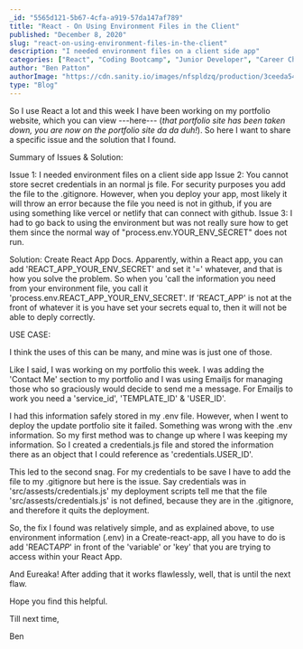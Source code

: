 ```yaml
---
_id: "5565d121-5b67-4cfa-a919-57da147af789"
title: "React - On Using Environment Files in the Client"
published: "December 8, 2020"
slug: "react-on-using-environment-files-in-the-client"
description: "I needed environment files on a client side app"
categories: ["React", "Coding Bootcamp", "Junior Developer", "Career Changer"]
author: "Ben Patton"
authorImage: "https://cdn.sanity.io/images/nfspldzq/production/3ceeda54221c7c0614ecc51f955c7be39a1da34e-512x512.jpg"
type: "Blog"
---
```


So I use React a lot and this week I have been working on my portfolio website, which you can view ---here--- (_that portfolio site has been taken down, you are now on the portfolio site da da duh!_). So here I want to share a specific issue and the solution that I found.

Summary of Issues & Solution:

Issue 1: I needed environment files on a client side app
Issue 2: You cannot store secret credentials in an normal js file. For security purposes you add the file to the .gitignore. However, when you deploy your app, most likely it will throw an error because the file you need is not in github, if you are using something like vercel or netlify that can connect with github.
Issue 3: I had to go back to using the environment but was not really sure how to get them since the normal way of "process.env.YOUR_ENV_SECRET" does not run.

Solution: Create React App Docs. Apparently, within a React app, you can add 'REACT_APP_YOUR_ENV_SECRET' and set it '=' whatever, and that is how you solve the problem. So when you 'call the information you need from your environment file, you call it 'process.env.REACT_APP_YOUR_ENV_SECRET'. If 'REACT_APP' is not at the front of whatever it is you have set your secrets equal to, then it will not be able to deply correctly.

USE CASE:

I think the uses of this can be many, and mine was is just one of those.

Like I said, I was working on my portfolio this week. I was adding the 'Contact Me' section to my portfolio and I was using Emailjs for managing those who so graciously would decide to send me a message. For Emailjs to work you need a 'service_id', 'TEMPLATE_ID' & 'USER_ID'.

I had this information safely stored in my .env file. However, when I went to deploy the update portfolio site it failed. Something was wrong with the .env information. So my first method was to change up where I was keeping my information. So I created a credentials.js file and stored the information there as an object that I could reference as 'credentials.USER_ID'.

This led to the second snag. For my credentials to be save I have to add the file to my .gitignore but here is the issue. Say credentials was in 'src/assests/credentials.js' my deployment scripts tell me that the file 'src/assests/credentials.js' is not defined, because they are in the .gitignore, and therefore it quits the deployment.

So, the fix I found was relatively simple, and as explained above, to use environment information (.env) in a Create-react-app, all you have to do is add 'REACT*APP*' in front of the 'variable' or 'key' that you are trying to access within your React App.

And Eureaka! After adding that it works flawlessly, well, that is until the next flaw.

Hope you find this helpful.

Till next time,

Ben
